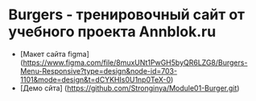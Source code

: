 # Burgers - тренировочный сайт от учебного проекта Annblok.ru

- [Макет сайта figma] (https://www.figma.com/file/8muxUNt1PwGH5byQR6LZG8/Burgers-Menu-Responsive?type=design&node-id=703-1101&mode=design&t=dCYKHIs0U1np0TeX-0)
- [Демо сйта] (https://github.com/Stronginya/Module01-Burger.git)
